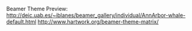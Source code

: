 
Beamer Theme Preview:
http://deic.uab.es/~iblanes/beamer_gallery/individual/AnnArbor-whale-default.html
http://www.hartwork.org/beamer-theme-matrix/


